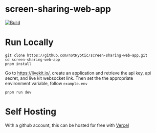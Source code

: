 # screen-sharing-web-app
[![Build](https://github.com/notHyotic/screen-sharing-web-app/actions/workflows/build.yml/badge.svg)](https://github.com/notHyotic/screen-sharing-web-app/actions/workflows/build.yml)

# Run Locally
``` 
git clone https://github.com/notHyotic/screen-sharing-web-app.git
cd screen-sharing-web-app
pnpm install
```

Go to https://livekit.io/, create an application and retrieve the api key, api secret, and live kit websocket link. Then set the the appropriate environment variable, follow `example.env`


```
pnpm run dev
```

# Self Hosting
With a github account, this can be hosted for free with [Vercel](https://vercel.com/)